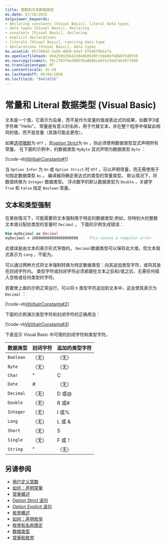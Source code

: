 ```yaml
---
title: 常数和文本数据类型
ms.date: 07/20/2015
helpviewer_keywords:
- declaring constants [Visual Basic], literal data types
- data types [Visual Basic], declaring
- constants [Visual Basic], declaring
- explicit declarations
- literals [Visual Basic], coercing data type
- declarations [Visual Basic], data types
ms.assetid: 057206d2-3a5b-40b9-b3af-57446f9b52fa
ms.openlocfilehash: b94259326b42104db05d9fc5bb09f686075d0759
ms.sourcegitcommit: f8c270376ed905f6a8896ce0fe25b4f4b38ff498
ms.translationtype: MT
ms.contentlocale: zh-CN
ms.lasthandoff: 06/04/2020
ms.locfileid: "84414526"
---
```

# <a name="constant-and-literal-data-types-visual-basic"></a>常量和 Literal 数据类型 (Visual Basic)
文本是一个值，它表示为自身，而不是作为变量的值或表达式的结果，如数字3或字符串 "Hello"。 常量是有意义的名称，用于代替文本，并在整个程序中保留此相同的值，而不是变量（其值可能会更改）。  
  
 如果[选项推断](../../../language-reference/statements/option-infer-statement.md)为 `Off` ，且[option Strict](../../../language-reference/statements/option-strict-statement.md)为 `On` ，则必须使用数据类型显式声明所有常量。 在下面的示例中，的数据类型 `MyByte` 显式声明为数据类型 `Byte` ：  
  
 [!code-vb[VbVbalrConstants#1](~/samples/snippets/visualbasic/VS_Snippets_VBCSharp/VbVbalrConstants/VB/Class1.vb#1)]  
  
 当 `Option Infer` 为 `On` 或 `Option Strict` 时 `Off` ，可以声明常量，而无需使用子句指定数据类型 `As` 。 编译器将确定表达式的类型的常量类型。 默认情况下，将数值转换为 `Integer` 数据类型。 浮点数字的默认数据类型为 `Double` ，关键字 `True` 和 `False` 指定 `Boolean` 常量。  
  
## <a name="literals-and-type-coercion"></a>文本和类型强制  
 在某些情况下，可能需要将文本强制用于特定的数据类型;例如，将特别大的整数文本值分配给类型的变量时 `Decimal` 。 下面的示例生成错误：  
  
```vb  
Dim myDecimal as Decimal  
myDecimal = 100000000000000000000   ' This causes a compiler error.  
```  
  
 此错误是由文本的表示形式导致的。 `Decimal`数据类型可以保存此大值，但文本隐式表示为 `Long` ，不能为。  
  
 可以通过两种方式将文本强制转换为特定数据类型：向其追加类型字符，或将其放在封闭字符内。 类型字符或封闭字符必须紧跟在文本之前和/或之后，无需任何插入空格或任何类型的字符。  
  
 若要使上面的示例正常运行，可以将 `D` 类型字符追加到文本中，这会使其表示为 `Decimal` ：  
  
 [!code-vb[VbVbalrConstants#2](~/samples/snippets/visualbasic/VS_Snippets_VBCSharp/VbVbalrConstants/VB/Class1.vb#2)]  
  
 下面的示例演示类型字符和封闭字符的正确用法：  
  
 [!code-vb[VbVbalrConstants#3](~/samples/snippets/visualbasic/VS_Snippets_VBCSharp/VbVbalrConstants/VB/Class1.vb#3)]  
  
 下表显示 Visual Basic 中可用的封闭字符和类型字符。  
  
|数据类型|封闭字符|追加的类型字符|  
|---|---|---|  
|`Boolean`|（无）|（无）|  
|`Byte`|（无）|（无）|  
|`Char`|"|C|  
|`Date`|#|（无）|  
|`Decimal`|（无）|D 或@|  
|`Double`|（无）|R 或#|  
|`Integer`|（无）|I 或%|  
|`Long`|（无）|L 或 &|  
|`Short`|（无）|S|  
|`Single`|（无）|F 或！|  
|`String`|"|（无）|  
  
## <a name="see-also"></a>另请参阅

- [用户定义常数](user-defined-constants.md)
- [如何：声明常量](how-to-declare-a-constant.md)
- [常量概述](constants-overview.md)
- [Option Strict 语句](../../../language-reference/statements/option-strict-statement.md)
- [Option Explicit 语句](../../../language-reference/statements/option-explicit-statement.md)
- [枚举概述](enumerations-overview.md)
- [如何：声明枚举](how-to-declare-enumerations.md)
- [枚举和名称限定](enumerations-and-name-qualification.md)
- [数据类型](../../../language-reference/data-types/index.md)
- [常量和枚举](../../../language-reference/constants-and-enumerations.md)
